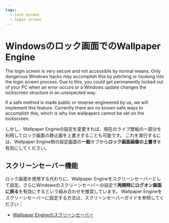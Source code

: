 ```yaml
---
tags:
  - lock screen
  - login screen
---
```


# Windowsのロック画面でのWallpaper Engine

The login screen is very secure and not accessible by normal means. Only dangerous Windows hacks may accomplish this by patching or hooking into the login screen process. Due to this, you could get permanently locked out of your PC when an error occurs or a Windows update changes the lockscreen structure in an unexpected way.

If a safe method is made public or reverse-engineered by us, we will implement this feature. Currently there are no known safe ways to accomplish this, which is why live wallpapers cannot be set on the lockscreen.

しかし、Wallpaper Engineの設定を変更すれば、現在のライブ壁紙の一部分を利用してロック画面の静止画を上書きすることも可能です。 これを実行するには、Wallpaper Engine側の設定画面の**一般**タブから**ロック画面画像の上書き**を有効にしてください。

## スクリーンセーバー機能

ロック画面を使用する代わりに、Wallpaper Engineをスクリーンセーバーとして設定、さらにWindowsのスクリーンセーバーの設定で**再開時にログオン画面に戻る**を有効にするという組み合わせを推奨しています。 Wallpaper Engineをスクリーンセーバーに設定する方法は、スクリーンセーバーガイドを参照してください：

* [Wallpaper Engineのスクリーンセーバー](/functionality/screensaver.html)